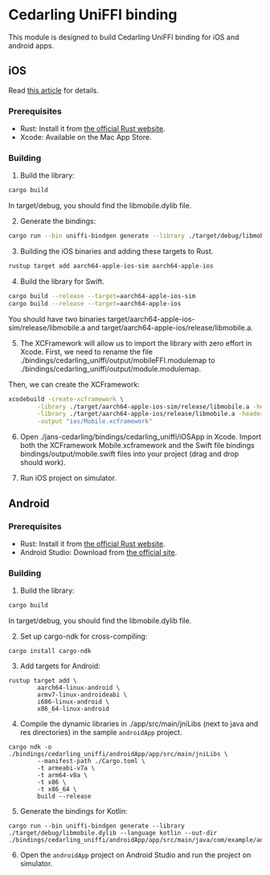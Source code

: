 # Cedarling UniFFI binding

This module is designed to build Cedarling UniFFI binding for iOS and android apps.

## iOS

Read [this article](https://medium.com/@arnab.bdutta/janssen-cedarling-uniffi-bindings-for-native-apps-90f36982c894) for details.

### Prerequisites

- Rust: Install it from [the official Rust website](https://www.rust-lang.org/tools/install).
- Xcode: Available on the Mac App Store.

### Building

1. Build the library:

```bash
cargo build
```

In target/debug, you should find the libmobile.dylib file.

2. Generate the bindings:

```bash
cargo run --bin uniffi-bindgen generate --library ./target/debug/libmobile.dylib --language swift --out-dir ./bindings/cedarling_uniffi/output
```

3. Building the iOS binaries and adding these targets to Rust.

```bash
rustup target add aarch64-apple-ios-sim aarch64-apple-ios
```

4. Build the library for Swift.

```bash
cargo build --release --target=aarch64-apple-ios-sim
cargo build --release --target=aarch64-apple-ios
```

You should have two binaries target/aarch64-apple-ios-sim/release/libmobile.a and target/aarch64-apple-ios/release/libmobile.a.

5. The XCFramework will allow us to import the library with zero effort in Xcode. First, we need to rename the file ./bindings/cedarling_uniffi/output/mobileFFI.modulemap to ./bindings/cedarling_uniffi/output/module.modulemap.

Then, we can create the XCFramework:

```bash
xcodebuild -create-xcframework \
        -library ./target/aarch64-apple-ios-sim/release/libmobile.a -headers ./bindings/cedarling_uniffi/output \
        -library ./target/aarch64-apple-ios/release/libmobile.a -headers ./bindings/cedarling_uniffi/output \
        -output "ios/Mobile.xcframework"
```

6. Open ./jans-cedarling/bindings/cedarling_uniffi/iOSApp in Xcode. Import both the XCFramework Mobile.xcframework and the Swift file bindings bindings/output/mobile.swift files into your project (drag and drop should work).

7. Run iOS project on simulator.

## Android

### Prerequisites

- Rust: Install it from [the official Rust website](https://www.rust-lang.org/tools/install).
- Android Studio: Download from [the official site](https://developer.android.com/studio).

### Building

1. Build the library:

```bash
cargo build
```

In target/debug, you should find the libmobile.dylib file.

2. Set up cargo-ndk for cross-compiling:

```
cargo install cargo-ndk

```

3. Add targets for Android:

```
rustup target add \
        aarch64-linux-android \
        armv7-linux-androideabi \
        i686-linux-android \
        x86_64-linux-android
```

4. Compile the dynamic libraries in ./app/src/main/jniLibs (next to java and res directories) in the sample `androidApp` project.

```
cargo ndk -o ./bindings/cedarling_uniffi/androidApp/app/src/main/jniLibs \
        --manifest-path ./Cargo.toml \
        -t armeabi-v7a \
        -t arm64-v8a \
        -t x86 \
        -t x86_64 \
        build --release
```

5. Generate the bindings for Kotlin:

```
cargo run --bin uniffi-bindgen generate --library ./target/debug/libmobile.dylib --language kotlin --out-dir ./bindings/cedarling_uniffi/androidApp/app/src/main/java/com/example/androidapp/cedarling/uniffi

```

6. Open the `androidApp` project on Android Studio and run the project on simulator. 